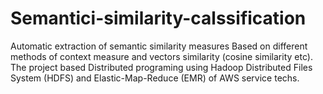 # Semantici-similarity-calssification

Automatic extraction of semantic similarity measures Based on different methods of context measure and vectors similarity (cosine similarity etc).
The project based Distributed programing using Hadoop Distributed Files System (HDFS) and Elastic-Map-Reduce (EMR) of AWS service techs.
